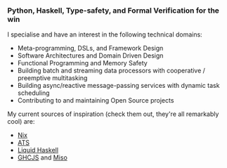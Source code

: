 ### Python, Haskell, Type-safety, and Formal Verification for the win

I specialise and have an interest in the following technical domains:

* Meta-programming, DSLs, and Framework Design
* Software Architectures and Domain Driven Design
* Functional Programming and Memory Safety
* Building batch and streaming data processors with cooperative / preemptive
multitasking
* Building async/reactive message-passing services with dynamic task scheduling
* Contributing to and maintaining Open Source projects

My current sources of inspiration (check them out, they're all remarkably cool) are:
* [Nix](https://nixos.org)
* [ATS](http://www.ats-lang.org)
* [Liquid Haskell](https://ucsd-progsys.github.io/liquidhaskell-blog/)
* [GHCJS](https://github.com/ghcjs/ghcjs) and [Miso](https://github.com/dmjio/miso)
